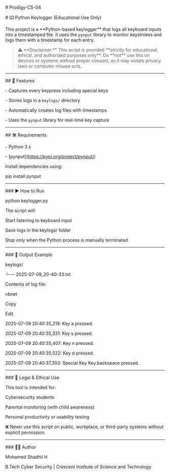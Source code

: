 \# Prodigy-CS-04

\# ⌨️ Python Keylogger (Educational Use Only)



This project is a \*\*Python-based keylogger\*\* that logs all keyboard inputs into a timestamped file. It uses the `pynput` library to monitor keystrokes and logs them with a timestamp for each entry.



> ⚠️ \*\*Disclaimer:\*\* This script is provided \*\*strictly for educational, ethical, and authorized purposes only\*\*. Do \*\*not\*\* use this on devices or systems without proper consent, as it may violate privacy laws or computer misuse acts.



---



\## 📌 Features



\- Captures every keypress including special keys

\- Stores logs in a `keylogs/` directory

\- Automatically creates log files with timestamps

\- Uses the `pynput` library for real-time key capture



---



\## 🛠️ Requirements



\- Python 3.x

\- \[pynput](https://pypi.org/project/pynput/)



Install dependencies using:



pip install pynput



---

\### ▶️ How to Run



python keylogger.py

The script will:



Start listening to keyboard input



Save logs in the keylogs/ folder



Stop only when the Python process is manually terminated



---



\### 📂 Output Example

keylogs/

└── 2025-07-09_20-40-33.txt

Contents of log file:



vbnet

Copy

Edit

2025-07-09 20:40:35,219: Key a pressed.

2025-07-09 20:40:35,331: Key s pressed.

2025-07-09 20:40:35,407: Key n pressed.

2025-07-09 20:40:35,522: Key d pressed.

2025-07-09 20:40:37,303: Special Key Key.backspace pressed.



---



\### 📄 Legal \& Ethical Use

This tool is intended for:



Cybersecurity students



Parental monitoring (with child awareness)



Personal productivity or usability testing



❌ Never use this script on public, workplace, or third-party systems without explicit permission.



---

\### 👨‍💻 Author

Mohamed Shadhil H

B.Tech Cyber Security | Crescent Institute of Science and Technology

